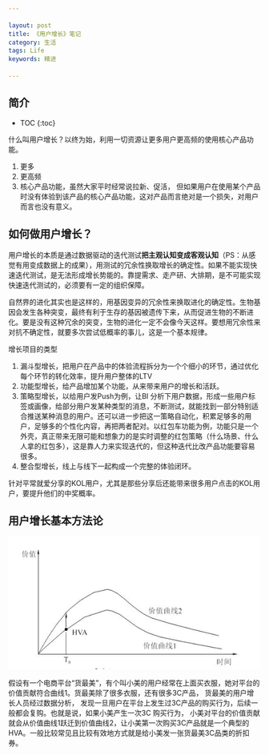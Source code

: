 ```yaml
---

layout: post
title: 《用户增长》笔记
category: 生活
tags: Life
keywords: 精进

---
```


## 简介

* TOC
{:toc}

什么叫用户增长？以终为始，利用一切资源让更多用户更高频的使用核心产品功能。

1. 更多 
2. 更高频
3. 核心产品功能，虽然大家平时经常说拉新、促活， 但如果用户在使用某个产品时没有体验到该产品的核心产品功能，这对产品而言绝对是一个损失，对用户而言也没有意义。

## 如何做用户增长？

用户增长的本质是通过数据驱动的迭代测试**把主观认知变成客观认知**（PS：从感觉有用变成数据上的成果），用测试的冗余性换取增长的确定性。如果不能实现快速迭代测试，是无法形成增长势能的。靠提需求、走产研、大排期，是不可能实现快速迭代测试的，必须要有一定的组织保障。

自然界的进化其实也是这样的，用基因变异的冗余性来换取进化的确定性。生物基因会发生各种突变，最终有利于生存的基因被遗传下来，从而促进生物的不断进化。要是没有这种冗余的突变，生物的进化一定不会像今天这样。要想用冗余性来对抗不确定性，就要多次尝试低概率的事儿，这是一个基本规律。

增长项目的类型

1. 漏斗型增长，把用户在产品中的体验流程拆分为一个个细小的环节，通过优化每个环节的转化效率，提升用户整体的LTV
2. 功能型增长，给产品增加某个功能，从来带来用户的增长和活跃。
3. 策略型增长，以给用户发Push为例，让BI 分析下用户数据，形成一些用户标签或画像，给部分用户发某种类型的消息，不断测试，就能找到一部分特别适合推送某种消息的用户。还可以进一步把这一策略自动化，积累足够多的用户，足够多的个性化内容，再把两者配对。以红包车功能为例，功能只是一个外壳，真正带来无限可能和想象力的是实时调整的红包策略（什么场景、什么人拿的红包多），这是靠人力来实现迭代的，但这种迭代比改产品功能要容易很多。
4. 整合型增长，线上与线下一起构成一个完整的体验闭环。


针对平常就爱分享的KOL用户，尤其是那些分享后还能带来很多用户点击的KOL用户，要提升他们的中奖概率。 

## 用户增长基本方法论

![](/public/upload/life/user_value_jump.jpeg)

假设有一个电商平台“货最美”，有个叫小美的用户经常在上面买衣服，她对平台的价值贡献符合曲线1。货最美除了很多衣服，还有很多3C产品， 货最美的用户增长人员经过数据分析， 发现一旦用户在平台上发生过3C产品的购买行为，后续一般都会复购。也就是说，如果小美产生一次3C 购买行为， 小美对平台的价值贡献就会从价值曲线1跃迁到价值曲线2，让小美第一次购买3C产品就是一个典型的HVA。一般比较常见且比较有效地方式就是给小美发一张货最美3C品类的折扣券。